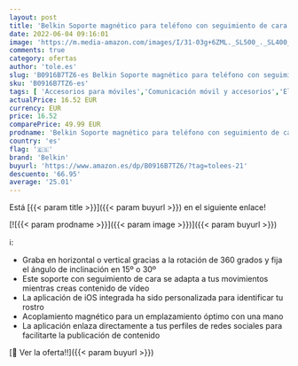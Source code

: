 ```yaml
---
layout: post
title: 'Belkin Soporte magnético para teléfono con seguimiento de cara  compatible con MagSafe  base para smartphone con rastreo de movimiento para creadores de contenido  funciona con la serie iPhone 12'
date: 2022-06-04 09:16:01
image: 'https://m.media-amazon.com/images/I/31-03g+6ZML._SL500_._SL400_.jpg'
comments: true
category: ofertas
author: 'tole.es'
slug: 'B0916B7TZ6-es Belkin Soporte magnético para teléfono con seguimiento de...'
sku: 'B0916B7TZ6-es'
tags: [ 'Accesorios para móviles','Comunicación móvil y accesorios','Electrónica','belkin','iphone','🇪🇸', ]
actualPrice: 16.52 EUR
currency: EUR
price: 16.52
comparePrice: 49.99 EUR
prodname: 'Belkin Soporte magnético para teléfono con seguimiento de cara  compatible con MagSafe  base para smartphone con rastreo de movimiento para creadores de contenido  funciona con la serie iPhone 12'
country: 'es'
flag: '🇪🇸'
brand: 'Belkin'
buyurl: 'https://www.amazon.es/dp/B0916B7TZ6/?tag=tolees-21'
descuento: '66.95'
average: '25.01'
---
```


Está [{{< param title >}}]({{< param buyurl >}}) en el siguiente enlace!

[![{{< param prodname >}}]({{< param image >}})]({{< param buyurl >}})

ℹ️:

- Graba en horizontal o vertical gracias a la rotación de 360 grados y fija el ángulo de inclinación en 15º o 30º
- Este soporte con seguimiento de cara se adapta a tus movimientos mientras creas contenido de vídeo
- La aplicación de iOS integrada ha sido personalizada para identificar tu rostro
- Acoplamiento magnético para un emplazamiento óptimo con una mano
- La aplicación enlaza directamente a tus perfiles de redes sociales para facilitarte la publicación de contenido

[🛒 Ver la oferta!!]({{< param buyurl >}})
